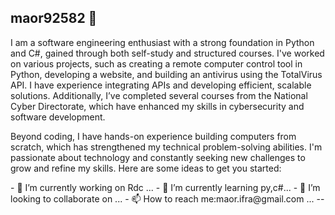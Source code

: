 ## maor92582 👋


<p>I am a software engineering enthusiast with a strong foundation in Python and C#, gained through both self-study and structured courses. I've worked on various projects, such as creating a remote computer control tool in Python, developing a website, and building an antivirus using the TotalVirus API. I have experience integrating APIs and developing efficient, scalable solutions. Additionally, I’ve completed several courses from the National Cyber Directorate, which have enhanced my skills in cybersecurity and software development.

Beyond coding, I have hands-on experience building computers from scratch, which has strengthened my technical problem-solving abilities. I'm passionate about technology and constantly seeking new challenges to grow and refine my skills.
Here are some ideas to get you started:
</p>
- 🔭 I’m currently working on Rdc ...
- 🌱 I’m currently learning py,c#...
- 👯 I’m looking to collaborate on ...
- 📫 How to reach me:maor.ifra@gmail.com ...
--
